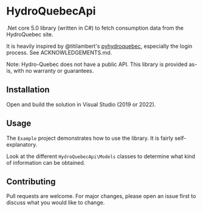 # HydroQuebecApi

.Net core 5.0 library (written in C#) to fetch consumption data from the HydroQuebec site. 

It is heavily inspired by @titilambert's [pyhydroquebec](https://github.com/titilambert/pyhydroquebec), especially the login process. See ACKNOWLEDGEMENTS.md.

Note: Hydro-Quebec does not have a public API. This library is provided as-is, with no warranty or guarantees.

## Installation
Open and build the solution in Visual Studio (2019 or 2022).

## Usage
The `Example` project demonstrates how to use the library. It is fairly self-explanatory. 

Look at the different `HydroQuebecApi\Models` classes to determine what kind of information can be obtained.


## Contributing
Pull requests are welcome. For major changes, please open an issue first to discuss what you would like to change.
